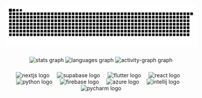 <img src="https://raw.githubusercontent.com/niall-manson/niall-manson/output/snake.svg" alt="Snake animation" />

###

<div align="center">
  <img src="https://github-readme-stats-rust-sigma-23.vercel.app/api?username=niall-manson&hide_title=false&hide_rank=false&show_icons=true&disable_animations=false&theme=github_dark&locale=en&hide_border=false&order=1" height="150" alt="stats graph"  />
  <img src="https://github-readme-stats-rust-sigma-23.vercel.app/api/top-langs?username=niall-manson&locale=en&hide_title=false&layout=compact&card_width=320&langs_count=10&theme=github_dark&hide_border=false&order=2" height="150" alt="languages graph"  />
  <img src="https://github-readme-activity-graph.vercel.app/graph?username=niall-manson&radius=16&theme=github-dark&area=true&order=5" height="250" alt="activity-graph graph"  />
</div>

###

<div align="center">
  <img src="https://cdn.jsdelivr.net/gh/devicons/devicon/icons/nextjs/nextjs-original.svg" height="100" alt="nextjs logo"  />
  <img width="12" />
  <img src="https://skillicons.dev/icons?i=supabase" height="100" alt="supabase logo"  />
  <img width="12" />
  <img src="https://cdn.jsdelivr.net/gh/devicons/devicon/icons/flutter/flutter-original.svg" height="100" alt="flutter logo"  />
  <img width="12" />
  <img src="https://cdn.jsdelivr.net/gh/devicons/devicon/icons/react/react-original.svg" height="100" alt="react logo"  />
  <img width="12" />
  <img src="https://cdn.jsdelivr.net/gh/devicons/devicon/icons/python/python-original.svg" height="100" alt="python logo"  />
  <img width="12" />
  <img src="https://cdn.jsdelivr.net/gh/devicons/devicon/icons/firebase/firebase-plain.svg" height="100" alt="firebase logo"  />
  <img width="12" />
  <img src="https://cdn.jsdelivr.net/gh/devicons/devicon/icons/azure/azure-original.svg" height="100" alt="azure logo"  />
  <img width="12" />
  <img src="https://cdn.jsdelivr.net/gh/devicons/devicon/icons/intellij/intellij-original.svg" height="100" alt="intellij logo"  />
  <img width="12" />
  <img src="https://cdn.jsdelivr.net/gh/devicons/devicon/icons/pycharm/pycharm-original.svg" height="100" alt="pycharm logo"  />
</div>

###
